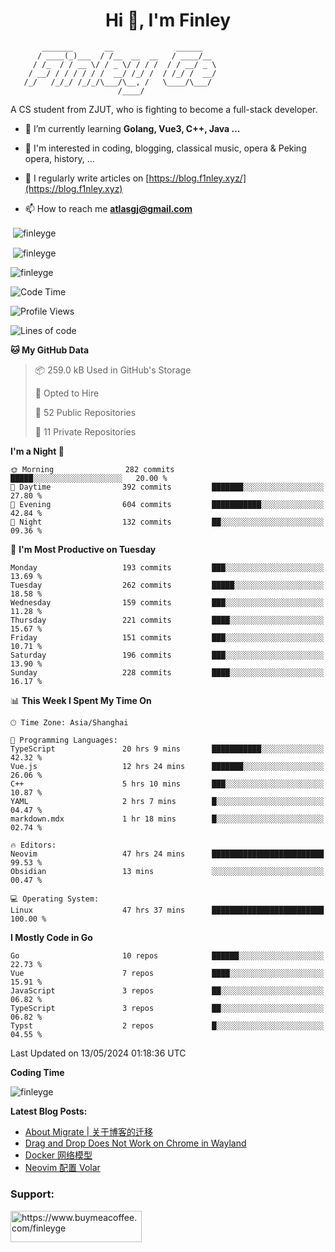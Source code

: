 <h1 align="center">Hi 👋, I'm Finley</h1>

```text
       _______       __              ______   
      / ____(_)___  / /__  __  __   / ____/__ 
     / /_  / / __ \/ / _ \/ / / /  / / __/ _ \
    / __/ / / / / / /  __/ /_/ /  / /_/ /  __/
   /_/   /_/_/ /_/_/\___/\__, /   \____/\___/
                        /____/                
```

<p align="left">

A CS student from ZJUT,
who is fighting to become a full-stack developer.

</p>

<p align="left">

- 🌱 I’m currently learning **Golang, Vue3, C++, Java ...**

- 🧠 I'm interested in coding, blogging, classical music, opera & Peking opera, history, ...

- 📝 I regularly write articles on [https://blog.f1nley.xyz/](https://blog.f1nley.xyz)

- 📫 How to reach me **atlasgj@gmail.com**

</p>

<p>&nbsp;<img align="center" src="https://github-readme-stats.vercel.app/api/top-langs/?username=finleyge&show_icons=true&locale=en&hide=javascript,html,tex" alt="finleyge" /></p>

<p>&nbsp;<img align="center" src="https://github-readme-stats.vercel.app/api?username=finleyge&show_icons=true&locale=en" alt="finleyge" /></p>

<p><img align="center" src="https://github-readme-streak-stats.herokuapp.com/?user=finleyge&" alt="finleyge" /></p>

<!--START_SECTION:waka-->
![Code Time](http://img.shields.io/badge/Code%20Time-1%2C435%20hrs%2056%20mins-blue)

![Profile Views](http://img.shields.io/badge/Profile%20Views-0-blue)

![Lines of code](https://img.shields.io/badge/From%20Hello%20World%20I%27ve%20Written-936.4%20thousand%20lines%20of%20code-blue)

**🐱 My GitHub Data** 

> 📦 259.0 kB Used in GitHub's Storage 
 > 
> 💼 Opted to Hire
 > 
> 📜 52 Public Repositories 
 > 
> 🔑 11 Private Repositories 
 > 
**I'm a Night 🦉** 

```text
🌞 Morning                282 commits         █████░░░░░░░░░░░░░░░░░░░░   20.00 % 
🌆 Daytime                392 commits         ███████░░░░░░░░░░░░░░░░░░   27.80 % 
🌃 Evening                604 commits         ███████████░░░░░░░░░░░░░░   42.84 % 
🌙 Night                  132 commits         ██░░░░░░░░░░░░░░░░░░░░░░░   09.36 % 
```
📅 **I'm Most Productive on Tuesday** 

```text
Monday                   193 commits         ███░░░░░░░░░░░░░░░░░░░░░░   13.69 % 
Tuesday                  262 commits         █████░░░░░░░░░░░░░░░░░░░░   18.58 % 
Wednesday                159 commits         ███░░░░░░░░░░░░░░░░░░░░░░   11.28 % 
Thursday                 221 commits         ████░░░░░░░░░░░░░░░░░░░░░   15.67 % 
Friday                   151 commits         ███░░░░░░░░░░░░░░░░░░░░░░   10.71 % 
Saturday                 196 commits         ███░░░░░░░░░░░░░░░░░░░░░░   13.90 % 
Sunday                   228 commits         ████░░░░░░░░░░░░░░░░░░░░░   16.17 % 
```


📊 **This Week I Spent My Time On** 

```text
🕑︎ Time Zone: Asia/Shanghai

💬 Programming Languages: 
TypeScript               20 hrs 9 mins       ███████████░░░░░░░░░░░░░░   42.32 % 
Vue.js                   12 hrs 24 mins      ███████░░░░░░░░░░░░░░░░░░   26.06 % 
C++                      5 hrs 10 mins       ███░░░░░░░░░░░░░░░░░░░░░░   10.87 % 
YAML                     2 hrs 7 mins        █░░░░░░░░░░░░░░░░░░░░░░░░   04.47 % 
markdown.mdx             1 hr 18 mins        █░░░░░░░░░░░░░░░░░░░░░░░░   02.74 % 

🔥 Editors: 
Neovim                   47 hrs 24 mins      █████████████████████████   99.53 % 
Obsidian                 13 mins             ░░░░░░░░░░░░░░░░░░░░░░░░░   00.47 % 

💻 Operating System: 
Linux                    47 hrs 37 mins      █████████████████████████   100.00 % 
```

**I Mostly Code in Go** 

```text
Go                       10 repos            ██████░░░░░░░░░░░░░░░░░░░   22.73 % 
Vue                      7 repos             ████░░░░░░░░░░░░░░░░░░░░░   15.91 % 
JavaScript               3 repos             ██░░░░░░░░░░░░░░░░░░░░░░░   06.82 % 
TypeScript               3 repos             ██░░░░░░░░░░░░░░░░░░░░░░░   06.82 % 
Typst                    2 repos             █░░░░░░░░░░░░░░░░░░░░░░░░   04.55 % 
```




 Last Updated on 13/05/2024 01:18:36 UTC
<!--END_SECTION:waka-->
**Coding Time**
<p>
       <img align="center" src="https://wakatime.com/share/@1f267603-cf28-47c9-a32c-2753500710e7/96d852e9-5832-42ff-acaa-a48a5371ba9d.svg" alt="finleyge" />
</p>

</p>


**Latest Blog Posts:**

<!-- BLOG-POST-LIST:START -->
- [About Migrate | 关于博客的迁移](https://blog.f1nley.xyz/post/about-migrate/)
- [Drag and Drop Does Not Work on Chrome in Wayland](https://blog.f1nley.xyz/post/web/drag-and-drop-doesnt-work-on-chrome-in-wayland/)
- [Docker 网络模型](https://blog.f1nley.xyz/post/docker/docker-network/)
- [Neovim 配置 Volar](https://blog.f1nley.xyz/post/vim/volar-config-in-2024/)
<!-- BLOG-POST-LIST:END -->

<h3 align="left">Support:</h3>

<p align="left">

<a href="https://www.buymeacoffee.com/finleyge"> <img align="left" src="https://cdn.buymeacoffee.com/buttons/v2/default-yellow.png" height="50" width="210" alt="https://www.buymeacoffee.com/finleyge" />

</a>
</p>
